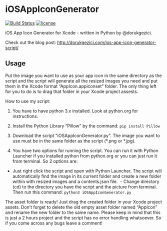 # iOSAppIconGenerator
[![Build Status](https://travis-ci.org/dorukgezici/iOSAppIconGenerator.svg?branch=master)](https://travis-ci.org/dorukgezici/iOSAppIconGenerator) [![license](https://img.shields.io/github/license/mashape/apistatus.svg)](LICENSE)

iOS App Icon Generator for Xcode - written in Python by @dorukgezici.

Check out the blog post: http://dorukgezici.com/ios-app-icon-generator-script/

## Usage

Put the image you want to use as your app icon in the same directory as the script and the script will generate all the resized images you need and put them in the Xcode format “AppIcon.appiconset” folder. The only thing left for you to do is to drag that folder in your Xcode project assests.

How to use my script:

1)  You have to have python 3.x installed. Look at python.org for instructions.

2)  Install the Python Library “Pillow” by the command: `pip install Pillow`

3)  Download the script "iOSAppIconGenerator.py". The image you want to use must be in the same folder as the script (*.png or *.jpg).

4)  You have two options for running the script. You can run it with Python Launcher if you installed python from python.org or you can just run it from terminal. So 2 options are:
  - Just right click the script and open with Python Launcher. The script will automatically find the image in its current     folder and create a new folder within with resized images and a contents.json file.
  - Change directory (cd) to the directory you have the script and the picture from terminal. Then run this command: `python3 iOSAppIconGenerator.py`

The asset folder is ready! Just drag the created folder in your Xcode project assets. Don’t forget to delete the old empty asset folder named “AppIcon” and rename the new folder to the same name.
Please keep in mind that this is just a 2 hours project and the script has no error handling whatsoever. So if you come across any bugs leave a comment!
